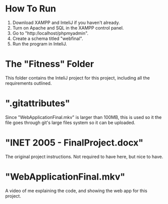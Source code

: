# How To Run
1. Download XAMPP and InteliJ if you haven't already.
2. Turn on Apache and SQL in the XAMPP control panel.
3. Go to "http:/localhost/phpmyadmin".
4. Create a schema titled "webfinal".
5. Run the program in InteliJ.

# The "Fitness" Folder
This folder contains the InteliJ project for this project, including all the requirements outlined.

# ".gitattributes"
Since "WebApplicationFinal.mkv" is larger than 100MB, this is used so it the file goes through git's large files system so it can be uploaded.

# "INET 2005 - FinalProject.docx"
The original project instructions. Not required to have here, but nice to have.

# "WebApplicationFinal.mkv"
A video of me explaining the code, and showing the web app for this project.